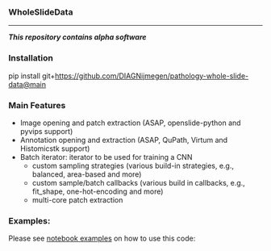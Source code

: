 ### WholeSlideData
-----

***This repository contains alpha software***


### Installation
pip install git+https://github.com/DIAGNijmegen/pathology-whole-slide-data@main


### Main Features

 - Image opening and patch extraction (ASAP, openslide-python and pyvips support)
 - Annotation opening and extraction (ASAP, QuPath, Virtum and Histomicstk support)
 - Batch iterator: iterator to be used for training a CNN
   - custom sampling strategies (various build-in strategies, e.g., balanced, area-based and more)
   - custom sample/batch callbacks (various build in callbacks, e.g., fit_shape, one-hot-encoding and more)
   - multi-core patch extraction


### Examples:
Please see [notebook examples](https://github.com/DIAGNijmegen/pathology-whole-slide-data/tree/main/notebooks) on how to use this code:


